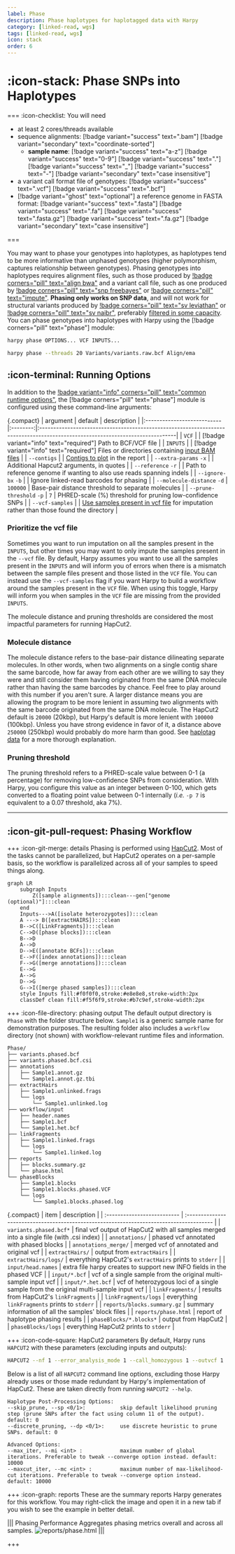 ```yaml
---
label: Phase
description: Phase haplotypes for haplotagged data with Harpy
category: [linked-read, wgs]
tags: [linked-read, wgs]
icon: stack
order: 6
---
```


# :icon-stack: Phase SNPs into Haplotypes

===  :icon-checklist: You will need
- at least 2 cores/threads available
- sequence alignments: [!badge variant="success" text=".bam"] [!badge variant="secondary" text="coordinate-sorted"]
    - **sample name**: [!badge variant="success" text="a-z"] [!badge variant="success" text="0-9"] [!badge variant="success" text="."] [!badge variant="success" text="_"] [!badge variant="success" text="-"] [!badge variant="secondary" text="case insensitive"]
- a variant call format file of genotypes: [!badge variant="success" text=".vcf"] [!badge variant="success" text=".bcf"]
- [!badge variant="ghost" text="optional"] a reference genome in FASTA format: [!badge variant="success" text=".fasta"] [!badge variant="success" text=".fa"] [!badge variant="success" text=".fasta.gz"] [!badge variant="success" text=".fa.gz"] [!badge variant="secondary" text="case insensitive"]

===

You may want to phase your genotypes into haplotypes, as haplotypes tend to be more informative
than unphased genotypes (higher polymorphism, captures relationship between genotypes). Phasing
genotypes into haplotypes requires alignment files, such as those produced by [!badge corners="pill" text="align bwa"](Align/bwa.md)
and a variant call file, such as one produced by [!badge corners="pill" text="snp freebayes"](snp.md)
or [!badge corners="pill" text="impute"](impute.md). **Phasing only works on SNP data**, and will not
work for structural variants produced by [!badge corners="pill" text="sv leviathan"](SV/leviathan.md)
or [!badge corners="pill" text="sv naibr"](SV/naibr.md), preferably [filtered in some capacity](/blog/filtering_snps.md). You can phase genotypes into haplotypes with
Harpy using the [!badge corners="pill" text="phase"] module:

```bash usage
harpy phase OPTIONS... VCF INPUTS...
```
```bash example
harpy phase --threads 20 Variants/variants.raw.bcf Align/ema 
```

## :icon-terminal: Running Options
In addition to the [!badge variant="info" corners="pill" text="common runtime options"](/common_options.md), the [!badge corners="pill" text="phase"] module is configured using these command-line arguments:

{.compact}
| argument                   | default  | description                                                                                                                   |
|:---------------------------|:--------:|:------------------------------------------------------------------------------------------------------------------------------|
| `VCF`                      |          | [!badge variant="info" text="required"] Path to BCF/VCF file                                                                  |
| `INPUTS`                   |          | [!badge variant="info" text="required"] Files or directories containing [input BAM files](/common_options.md#input-arguments) |
| `--contigs`                |          | [Contigs to plot](/common_options.md#--contigs) in the report                                                                 |
| `--extra-params` `-x`      |          | Additional Hapcut2 arguments, in quotes                                                                                       |
| `--reference` `-r`         |          | Path to reference genome if wanting to also use reads spanning indels                                                         |
| `--ignore-bx` `-b`         |          | Ignore linked-read barcodes for phasing                                                                                       |
| `--molecule-distance` `-d` | `100000` | Base-pair distance threshold to separate molecules                                                                            |
| `--prune-threshold` `-p`   |   `7`    | PHRED-scale (%) threshold for pruning low-confidence SNPs                                                                     |
| `--vcf-samples`            |          | [Use samples present in vcf file](#prioritize-the-vcf-file) for imputation rather than those found the directory              |

### Prioritize the vcf file
Sometimes you want to run imputation on all the samples present in the `INPUTS`, but other times you may want
to only impute the samples present in the `--vcf` file. By default, Harpy assumes you want to use all the samples
present in the `INPUTS` and will inform you of errors when there is a mismatch between the sample files
present and those listed in the `VCF` file. You can instead use the `--vcf-samples` flag if you want Harpy to build a workflow
around the samples present in the `VCF` file. When using this toggle, Harpy will inform you when samples in the `VCF` file
are missing from the provided `INPUTS`.  

The molecule distance and pruning thresholds are considered the most impactful parameters
for running HapCut2.

### Molecule distance
The molecule distance refers to the base-pair distance dilineating separate molecules.
In other words, when two alignments on a single contig share the same barcode, how far
away from each other are we willing to say they were and still consider them having 
originated from the same DNA molecule rather than having the same barcodes by chance.
Feel free to play around with this number if you aren't sure. A larger distance means
you are allowing the program to be more lenient in assuming two alignments with the
same barcode originated from the same DNA molecule. The HapCut2 default is `20000` (20kbp),
but Harpy's default is more lenient with `100000` (100kbp). Unless you have strong evidence
in favor of it, a distance above `250000` (250kbp) would probably do more harm than good.
See [haplotag data](/haplotagdata/#barcode-thresholds) for a more thorough explanation.

### Pruning threshold
The pruning threshold refers to a PHRED-scale value between 0-1 (a percentage) for removing
low-confidence SNPs from consideration. With Harpy, you configure this value as an integer 
between 0-100, which gets converted to a floating point value between 0-1 internally
(_i.e._ `-p 7` is equivalent to a 0.07 threshold, aka 7%).

---
## :icon-git-pull-request: Phasing Workflow
+++ :icon-git-merge: details
Phasing is performed using [HapCut2](https://github.com/vibansal/HapCUT2). Most of the tasks cannot
be parallelized, but HapCut2 operates on a per-sample basis, so the workflow is parallelized
across all of your samples to speed things along.

```mermaid
graph LR
    subgraph Inputs
        Z([sample alignments]):::clean---gen["genome (optional)"]:::clean
    end
    Inputs--->A([isolate heterozygotes]):::clean
    A ---> B([extractHAIRS]):::clean
    B-->C([LinkFragments]):::clean
    C-->D([phase blocks]):::clean
    B-->D
    A-->D
    D-->E([annotate BCFs]):::clean
    E-->F([index annotations]):::clean
    F-->G([merge annotations]):::clean
    E-->G
    A-->G
    D-->G
    G-->I([merge phased samples]):::clean
    style Inputs fill:#f0f0f0,stroke:#e8e8e8,stroke-width:2px
    classDef clean fill:#f5f6f9,stroke:#b7c9ef,stroke-width:2px
```

+++ :icon-file-directory: phasing output
The default output directory is `Phase` with the folder structure below. `Sample1` is a generic sample name for demonstration purposes.
The resulting folder also includes a `workflow` directory (not shown) with workflow-relevant runtime files and information.

```
Phase/
├── variants.phased.bcf
├── variants.phased.bcf.csi
├── annotations
│   ├── Sample1.annot.gz
│   └── Sample1.annot.gz.tbi
├── extractHairs
│   ├── Sample1.unlinked.frags
│   └── logs
│       └── Sample1.unlinked.log
├── workflow/input
│   ├── header.names
│   ├── Sample1.bcf
│   └── Sample1.het.bcf
├── linkFragments
│   ├── Sample1.linked.frags
│   └── logs
│       └── Sample1.linked.log
├── reports
│   ├── blocks.summary.gz
│   └── phase.html
└── phaseBlocks
    ├── Sample1.blocks
    ├── Sample1.blocks.phased.VCF
    └── logs
        └── Sample1.blocks.phased.log

```
{.compact}
| item                        | description                                                                              |
| :-------------------------- | :--------------------------------------------------------------------------------------- |
| `variants.phased.bcf*`      | final vcf output of HapCut2 with all samples merged into a single file (with .csi index) |
| `annotations/`              | phased vcf annotated with phased blocks                                                  |
| `annotations_merge/`        | merged vcf of annotated and original vcf                                                 |
| `extractHairs/`             | output from `extractHairs`                                                               |
| `extractHairs/logs/`        | everything HapCut2's `extractHairs` prints to `stderr`                                   |
| `input/head.names`          | extra file harpy creates to support new INFO fields in the phased VCF                    |
| `input/*.bcf`               | vcf of a single sample from the original multi-sample input vcf                          |
| `input/*.het.bcf`           | vcf of heterozygous loci of a single sample from the original multi-sample input vcf     |
| `linkFragments/`            | results from HapCut2's `linkFragments`                                                   |
| `linkFragments/logs`        | everything `linkFragments` prints to `stderr`                                            |
| `reports/blocks.summary.gz` | summary information of all the samples' block files                                      |
| `reports/phase.html`        | report of haplotype phasing results                                                      |
| `phaseBlocks/*.blocks*`     | output from HapCut2                                                                      |
| `phaseBlocks/logs`          | everything HapCut2 prints to `stderr`                                                    |

+++ :icon-code-square: HapCut2 parameters
By default, Harpy runs `HAPCUT2` with these parameters (excluding inputs and outputs):
```bash
HAPCUT2 --nf 1 --error_analysis_mode 1 --call_homozygous 1 --outvcf 1
```
Below is a list of all `HAPCUT2` command line options, excluding those Harpy already uses or those made redundant by Harpy's implementation of HapCut2.
These are taken directly from running `HAPCUT2 --help`.

``` hapcut2 arguments
Haplotype Post-Processing Options:
--skip_prune, --sp <0/1>:           skip default likelihood pruning step (prune SNPs after the fact using column 11 of the output). default: 0
--discrete_pruning, --dp <0/1>:     use discrete heuristic to prune SNPs. default: 0

Advanced Options:
--max_iter, --mi <int> :            maximum number of global iterations. Preferable to tweak --converge option instead. default: 10000
--maxcut_iter, --mc <int> :         maximum number of max-likelihood-cut iterations. Preferable to tweak --converge option instead. default: 10000
```
+++ :icon-graph: reports
These are the summary reports Harpy generates for this workflow. You may right-click
the image and open it in a new tab if you wish to see the example in better detail.

||| Phasing Performance
Aggregates phasing metrics overall and across all samples.
![reports/phase.html](/static/report_phase.png)
|||

+++
